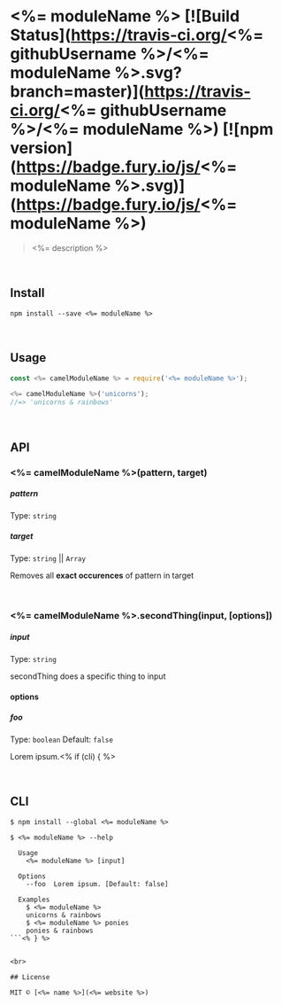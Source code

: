 # <%= moduleName %> [![Build Status](https://travis-ci.org/<%= githubUsername %>/<%= moduleName %>.svg?branch=master)](https://travis-ci.org/<%= githubUsername %>/<%= moduleName %>) [![npm version](https://badge.fury.io/js/<%= moduleName %>.svg)](https://badge.fury.io/js/<%= moduleName %>)

> <%= description %>


<br>

## Install

```
npm install --save <%= moduleName %>
```


<br>

## Usage

```js
const <%= camelModuleName %> = require('<%= moduleName %>');

<%= camelModuleName %>('unicorns');
//=> 'unicorns & rainbows'
```


<br>

## API

### <%= camelModuleName %>(pattern, target)

##### pattern

Type: `string`

##### target

Type: `string` || `Array`

Removes all **exact occurences** of pattern in target

<br>

### <%= camelModuleName %>.secondThing(input, [options])

##### input

Type: `string`

secondThing does a specific thing to input

#### options

##### foo

Type: `boolean`
Default: `false`

Lorem ipsum.<% if (cli) { %>


<br>

## CLI

```
$ npm install --global <%= moduleName %>
```

```
$ <%= moduleName %> --help

  Usage
    <%= moduleName %> [input]

  Options
    --foo  Lorem ipsum. [Default: false]

  Examples
    $ <%= moduleName %>
    unicorns & rainbows
    $ <%= moduleName %> ponies
    ponies & rainbows
```<% } %>


<br>

## License

MIT © [<%= name %>](<%= website %>)
